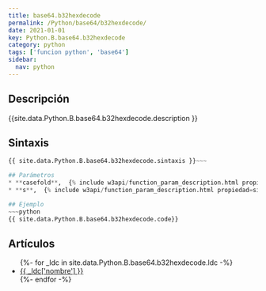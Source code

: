 ```yaml
---
title: base64.b32hexdecode
permalink: /Python/base64/b32hexdecode/
date: 2021-01-01
key: Python.B.base64.b32hexdecode
category: python
tags: ['funcion python', 'base64']
sidebar: 
  nav: python
---
```


## Descripción
{{site.data.Python.B.base64.b32hexdecode.description }}

## Sintaxis
~~~python
{{ site.data.Python.B.base64.b32hexdecode.sintaxis }}~~~

## Parámetros
* **casefold**,  {% include w3api/function_param_description.html propiedad=site.data.Python.B.base64.b32hexdecode valor="casefold" %}
* **s**,  {% include w3api/function_param_description.html propiedad=site.data.Python.B.base64.b32hexdecode valor="s" %}

## Ejemplo
~~~python
{{ site.data.Python.B.base64.b32hexdecode.code}}
~~~

## Artículos
<ul>
{%- for _ldc in site.data.Python.B.base64.b32hexdecode.ldc -%}
   <li>
       <a href="{{_ldc['url'] }}">{{ _ldc['nombre'] }}</a>
   </li>
{%- endfor -%}
</ul>
